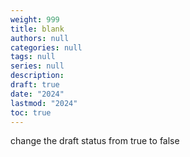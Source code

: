 ```yaml
---
weight: 999
title: blank
authors: null
categories: null
tags: null
series: null
description: 
draft: true
date: "2024"
lastmod: "2024"
toc: true
---
```


<!--more-->

change the draft status from true to false